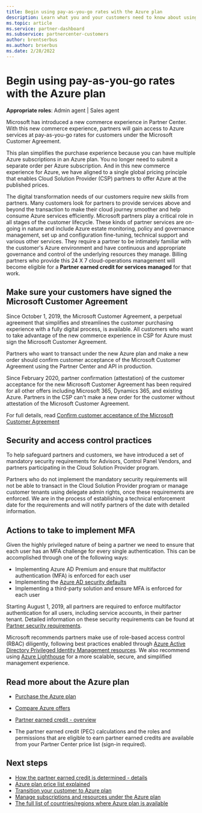```yaml
---
title: Begin using pay-as-you-go rates with the Azure plan
description: Learn what you and your customers need to know about using the Azure pay-as-you-go plan, including first steps, security precautions, and how to get started.
ms.topic: article
ms.service: partner-dashboard
ms.subservice: partnercenter-customers
author: brentserbus
ms.author: brserbus
ms.date: 2/28/2022
---
```


# Begin using pay-as-you-go rates with the Azure plan

**Appropriate roles**: Admin agent | Sales agent

Microsoft has introduced a new commerce experience in Partner Center.  With this new commerce experience, partners will gain access to Azure services at pay-as-you-go rates for customers under the Microsoft Customer Agreement.

This plan simplifies the purchase experience because you can have multiple Azure subscriptions in an Azure plan. You no longer need to submit a separate order per Azure subscription. And in this new commerce experience for Azure, we have aligned to a single global pricing principle that enables Cloud Solution Provider (CSP) partners to offer Azure at the published prices.

The digital transformation needs of our customers require new skills from partners. Many customers look for partners to provide services above and beyond the transaction to make their cloud journey smoother and help consume Azure services efficiently. Microsoft partners play a critical role in all stages of the customer lifecycle. These kinds of partner services are on-going in nature and include Azure estate monitoring, policy and governance management, set up and configuration fine-tuning, technical support and various other services. They require a partner to be intimately familiar with the customer's Azure environment and have continuous and appropriate governance and control of the underlying resources they manage. Billing partners who provide this 24 X 7 cloud-operations management will become eligible for a **Partner earned credit for services managed** for that work.

## Make sure your customers have signed the Microsoft Customer Agreement

Since October 1, 2019, the Microsoft Customer Agreement, a perpetual agreement that simplifies and streamlines the customer purchasing experience with a fully digital process, is available. All customers who want to take advantage of the new commerce experience in CSP for Azure must sign the Microsoft Customer Agreement.

Partners who want to transact under the new Azure plan and make a new order should confirm customer acceptance of the Microsoft Customer Agreement using the Partner Center and API in production.

Since February 2020, partner confirmation (attestation) of the customer acceptance for the new Microsoft Customer Agreement has been required for all other offers including Microsoft 365, Dynamics 365, and existing Azure. Partners in the CSP can't make a new order for the customer without attestation of the Microsoft Customer Agreement.

For full details, read [Confirm customer acceptance of the Microsoft Customer Agreement](confirm-customer-agreement.md)

## Security and access control practices

To help safeguard partners and customers, we have introduced a set of mandatory security requirements for Advisors, Control Panel Vendors, and partners participating in the Cloud Solution Provider program.

Partners who do not implement the mandatory security requirements will not be able to transact in the Cloud Solution Provider program or manage customer tenants using delegate admin rights, once these requirements are enforced. We are in the process of establishing a technical enforcement date for the requirements and will notify partners of the date with detailed information.

## Actions to take to implement MFA

Given the highly privileged nature of being a partner we need to ensure that each user has an MFA challenge for every single authentication. This can be accomplished through one of the following ways:

- Implementing Azure AD Premium and ensure that multifactor authentication (MFA) is enforced for each user
- Implementing the [Azure AD security defaults](/azure/active-directory/conditional-access/concept-conditional-access-security-defaults)
- Implementing a third-party solution and ensure MFA is enforced for each user

Starting August 1, 2019, all partners are required to enforce multifactor authentication for all users, including service accounts, in their partner tenant. Detailed information on these security requirements can be found at [Partner security requirements](partner-security-requirements.md).

Microsoft recommends partners make use of role-based access control (RBAC) diligently, following best practices enabled through [Azure Active Directory Privileged Identity Management resources](/azure/active-directory/privileged-identity-management/pim-configure). We also recommend using [Azure Lighthouse](/azure/lighthouse/concepts/cloud-solution-provider) for a more scalable, secure, and simplified management experience.

## Read more about the Azure plan

- [Purchase the Azure plan](purchase-azure-plan.md)

- [Compare Azure offers](compare-azure-offers.md)

- [Partner earned credit - overview](partner-earned-credit.md)

- The partner earned credit (PEC) calculations and the roles and permissions that are eligible to earn partner earned credits are available from your Partner Center price list (sign-in required).

## Next steps

- [How the partner earned credit is determined - details](partner-earned-credit-explanation.md)
- [Azure plan price list explained](azure-plan-price-list.md)
- [Transition your customer to Azure plan](azure-plan-transition.md)
- [Manage subscriptions and resources under the Azure plan](azure-plan-manage.md)
- [The full list of countries/regions where Azure plan is available](https://query.prod.cms.rt.microsoft.com/cms/api/am/binary/RE3QN0x)
